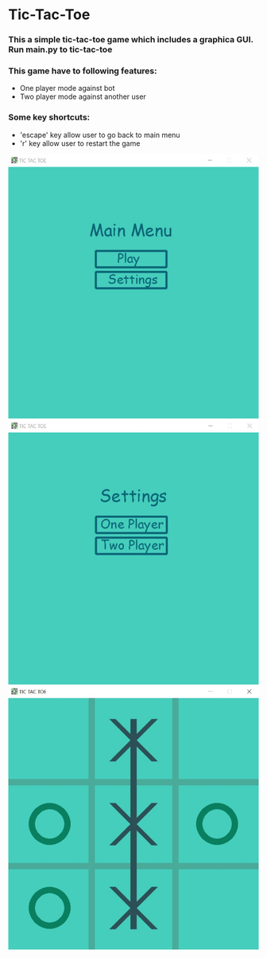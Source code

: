 # Tic-Tac-Toe

### This a simple tic-tac-toe game which includes a graphica GUI. Run main.py to tic-tac-toe <br/>

### This game have to following features:
- One player mode against bot 
- Two player mode against another user

### Some key shortcuts:
- 'escape' key allow user to go back to main menu
- 'r' key allow user to restart the game 


<img src="images/main_menu.png"><br/>
<img src="images/setting_page.png"><br/>
<img src="images/winner.png"><br/>
